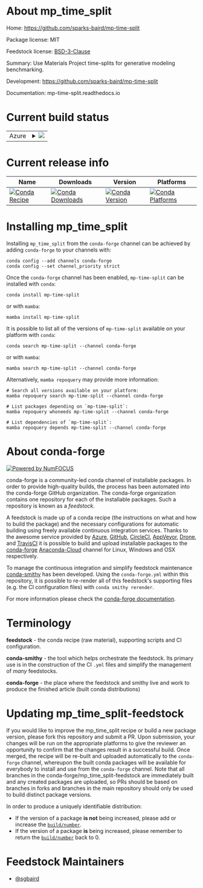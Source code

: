 About mp_time_split
===================

Home: https://github.com/sparks-baird/mp-time-split

Package license: MIT

Feedstock license: [BSD-3-Clause](https://github.com/conda-forge/mp_time_split-feedstock/blob/main/LICENSE.txt)

Summary: Use Materials Project time-splits for generative modeling benchmarking.

Development: https://github.com/sparks-baird/mp-time-split

Documentation: mp-time-split.readthedocs.io

Current build status
====================


<table>
    
  <tr>
    <td>Azure</td>
    <td>
      <details>
        <summary>
          <a href="https://dev.azure.com/conda-forge/feedstock-builds/_build/latest?definitionId=16337&branchName=main">
            <img src="https://dev.azure.com/conda-forge/feedstock-builds/_apis/build/status/mp_time_split-feedstock?branchName=main">
          </a>
        </summary>
        <table>
          <thead><tr><th>Variant</th><th>Status</th></tr></thead>
          <tbody><tr>
              <td>linux_64</td>
              <td>
                <a href="https://dev.azure.com/conda-forge/feedstock-builds/_build/latest?definitionId=16337&branchName=main">
                  <img src="https://dev.azure.com/conda-forge/feedstock-builds/_apis/build/status/mp_time_split-feedstock?branchName=main&jobName=linux&configuration=linux_64_" alt="variant">
                </a>
              </td>
            </tr><tr>
              <td>osx_64</td>
              <td>
                <a href="https://dev.azure.com/conda-forge/feedstock-builds/_build/latest?definitionId=16337&branchName=main">
                  <img src="https://dev.azure.com/conda-forge/feedstock-builds/_apis/build/status/mp_time_split-feedstock?branchName=main&jobName=osx&configuration=osx_64_" alt="variant">
                </a>
              </td>
            </tr><tr>
              <td>win_64</td>
              <td>
                <a href="https://dev.azure.com/conda-forge/feedstock-builds/_build/latest?definitionId=16337&branchName=main">
                  <img src="https://dev.azure.com/conda-forge/feedstock-builds/_apis/build/status/mp_time_split-feedstock?branchName=main&jobName=win&configuration=win_64_" alt="variant">
                </a>
              </td>
            </tr>
          </tbody>
        </table>
      </details>
    </td>
  </tr>
</table>

Current release info
====================

| Name | Downloads | Version | Platforms |
| --- | --- | --- | --- |
| [![Conda Recipe](https://img.shields.io/badge/recipe-mp--time--split-green.svg)](https://anaconda.org/conda-forge/mp-time-split) | [![Conda Downloads](https://img.shields.io/conda/dn/conda-forge/mp-time-split.svg)](https://anaconda.org/conda-forge/mp-time-split) | [![Conda Version](https://img.shields.io/conda/vn/conda-forge/mp-time-split.svg)](https://anaconda.org/conda-forge/mp-time-split) | [![Conda Platforms](https://img.shields.io/conda/pn/conda-forge/mp-time-split.svg)](https://anaconda.org/conda-forge/mp-time-split) |

Installing mp_time_split
========================

Installing `mp_time_split` from the `conda-forge` channel can be achieved by adding `conda-forge` to your channels with:

```
conda config --add channels conda-forge
conda config --set channel_priority strict
```

Once the `conda-forge` channel has been enabled, `mp-time-split` can be installed with `conda`:

```
conda install mp-time-split
```

or with `mamba`:

```
mamba install mp-time-split
```

It is possible to list all of the versions of `mp-time-split` available on your platform with `conda`:

```
conda search mp-time-split --channel conda-forge
```

or with `mamba`:

```
mamba search mp-time-split --channel conda-forge
```

Alternatively, `mamba repoquery` may provide more information:

```
# Search all versions available on your platform:
mamba repoquery search mp-time-split --channel conda-forge

# List packages depending on `mp-time-split`:
mamba repoquery whoneeds mp-time-split --channel conda-forge

# List dependencies of `mp-time-split`:
mamba repoquery depends mp-time-split --channel conda-forge
```


About conda-forge
=================

[![Powered by
NumFOCUS](https://img.shields.io/badge/powered%20by-NumFOCUS-orange.svg?style=flat&colorA=E1523D&colorB=007D8A)](https://numfocus.org)

conda-forge is a community-led conda channel of installable packages.
In order to provide high-quality builds, the process has been automated into the
conda-forge GitHub organization. The conda-forge organization contains one repository
for each of the installable packages. Such a repository is known as a *feedstock*.

A feedstock is made up of a conda recipe (the instructions on what and how to build
the package) and the necessary configurations for automatic building using freely
available continuous integration services. Thanks to the awesome service provided by
[Azure](https://azure.microsoft.com/en-us/services/devops/), [GitHub](https://github.com/),
[CircleCI](https://circleci.com/), [AppVeyor](https://www.appveyor.com/),
[Drone](https://cloud.drone.io/welcome), and [TravisCI](https://travis-ci.com/)
it is possible to build and upload installable packages to the
[conda-forge](https://anaconda.org/conda-forge) [Anaconda-Cloud](https://anaconda.org/)
channel for Linux, Windows and OSX respectively.

To manage the continuous integration and simplify feedstock maintenance
[conda-smithy](https://github.com/conda-forge/conda-smithy) has been developed.
Using the ``conda-forge.yml`` within this repository, it is possible to re-render all of
this feedstock's supporting files (e.g. the CI configuration files) with ``conda smithy rerender``.

For more information please check the [conda-forge documentation](https://conda-forge.org/docs/).

Terminology
===========

**feedstock** - the conda recipe (raw material), supporting scripts and CI configuration.

**conda-smithy** - the tool which helps orchestrate the feedstock.
                   Its primary use is in the construction of the CI ``.yml`` files
                   and simplify the management of *many* feedstocks.

**conda-forge** - the place where the feedstock and smithy live and work to
                  produce the finished article (built conda distributions)


Updating mp_time_split-feedstock
================================

If you would like to improve the mp_time_split recipe or build a new
package version, please fork this repository and submit a PR. Upon submission,
your changes will be run on the appropriate platforms to give the reviewer an
opportunity to confirm that the changes result in a successful build. Once
merged, the recipe will be re-built and uploaded automatically to the
`conda-forge` channel, whereupon the built conda packages will be available for
everybody to install and use from the `conda-forge` channel.
Note that all branches in the conda-forge/mp_time_split-feedstock are
immediately built and any created packages are uploaded, so PRs should be based
on branches in forks and branches in the main repository should only be used to
build distinct package versions.

In order to produce a uniquely identifiable distribution:
 * If the version of a package **is not** being increased, please add or increase
   the [``build/number``](https://docs.conda.io/projects/conda-build/en/latest/resources/define-metadata.html#build-number-and-string).
 * If the version of a package **is** being increased, please remember to return
   the [``build/number``](https://docs.conda.io/projects/conda-build/en/latest/resources/define-metadata.html#build-number-and-string)
   back to 0.

Feedstock Maintainers
=====================

* [@sgbaird](https://github.com/sgbaird/)

